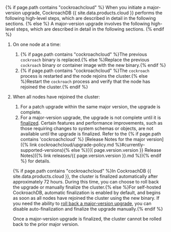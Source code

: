 {% if page.path contains "cockroachcloud" %}
When you initiate a major-version upgrade, CockroachDB {{ site.data.products.cloud }} performs the following high-level steps, which are described in detail in the following sections.
{% else %}
A major-version upgrade involves the following high-level steps, which are described in detail in the following sections.
{% endif %}

1. On one node at a time:
    1. {% if page.path contains "cockroachcloud" %}The previous `cockroach` binary is replaced.{% else %}Replace the previous `cockroach` binary or container image with the new binary.{% endif %}
    1. {% if page.path contains "cockroachcloud" %}The `cockroach` process is restarted and the node rejoins the cluster.{% else %}Restart the `cockroach` process and verify that the node has rejoined the cluster.{% endif %}
1. When all nodes have rejoined the cluster:
    1. For a patch upgrade within the same major version, the upgrade is complete.
    1. For a major-version upgrade, the upgrade is not complete until it is [finalized](#finalize-a-major-version-upgrade-manually). Certain features and performance improvements, such as those requiring changes to system schemas or objects, are not available until the upgrade is finalized. Refer to the {% if page.path contains 'cockroachcloud' %} [Release Notes for the major version]({% link cockroachcloud/upgrade-policy.md %}#currently-supported-versions){% else %}[{{ page.version.version }} Release Notes]({% link releases/{{ page.version.version }}.md %}){% endif %} for details.

      {% if page.path contains "cockroachcloud" %}In CockroachDB {{ site.data.products.cloud }}, the cluster is finalized automatically after approximately 72 hours. During this time, you can choose to roll back the upgrade or manually finalize the cluster.{% else %}For self-hosted CockroachDB, automatic finalization is enabled by default, and begins as soon as all nodes have rejoined the cluster using the new binary. If you need the ability to [roll back a major-version upgrade](#roll-back-a-major-version-upgrade), you can disable auto-finalization and finalize the upgrade manually.{% endif %}

      Once a major-version upgrade is finalized, the cluster cannot be rolled back to the prior major version.

